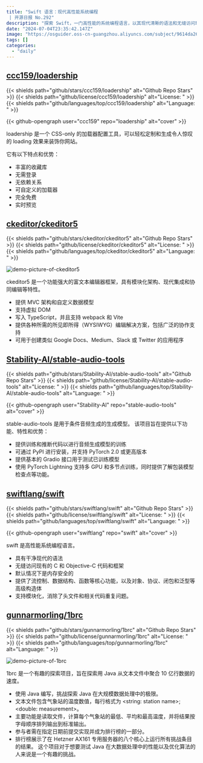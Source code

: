 ```yaml
---
title: "Swift 语言：现代高性能系统编程
 | 开源日报 No.292"
description: "探索 Swift，一门高性能的系统编程语言，以其现代清晰的语法和无缝访问现有代码的特性脱颖而出。默认内存安全，提供丰富的核心功能和高级构造体，如对象、闭包和泛型，助您轻松构建模块化应用，摆脱繁琐的代码重复。"
date: "2024-07-04T23:35:42.147Z"
image: "https://osguider.oss-cn-guangzhou.aliyuncs.com/subject/9614da2602f0ed3ac1e0507dd7bd0dcd.png"
tags: []
categories:
  - "daily"
---
```


## [ccc159/loadership](https://github.com/ccc159/loadership)

{{< shields path="github/stars/ccc159/loadership" alt="Github Repo Stars" >}} {{< shields path="github/license/ccc159/loadership" alt="License: " >}} {{< shields path="github/languages/top/ccc159/loadership" alt="Language: " >}}

{{< github-opengraph user="ccc159" repo="loadership" alt="cover" >}}

loadership 是一个 CSS-only 的加载器配置工具，可以轻松定制和生成令人惊叹的 loading 效果来装饰你网站。

它有以下特点和优势：

- 丰富的收藏库
- 无需登录
- 无依赖关系
- 可自定义的加载器
- 完全免费
- 实时预览
  
## [ckeditor/ckeditor5](https://github.com/ckeditor/ckeditor5)

{{< shields path="github/stars/ckeditor/ckeditor5" alt="Github Repo Stars" >}} {{< shields path="github/license/ckeditor/ckeditor5" alt="License: " >}} {{< shields path="github/languages/top/ckeditor/ckeditor5" alt="Language: " >}}

![demo-picture-of-ckeditor5](https://static.osguider.com/subject/github/ckeditor/ckeditor5/292f61b9695f52ffde3d633adf34ec2c.jpg)

ckeditor5 是一个功能强大的富文本编辑器框架，具有模块化架构、现代集成和协同编辑等特性。

- 提供 MVC 架构和自定义数据模型
- 支持虚拟 DOM
- 写入 TypeScript，并且支持 webpack 和 Vite
- 提供各种所需的所见即所得（WYSIWYG）编辑解决方案，包括广泛的协作支持
- 可用于创建类似 Google Docs、Medium、Slack 或 Twitter 的应用程序
  
## [Stability-AI/stable-audio-tools](https://github.com/Stability-AI/stable-audio-tools)

{{< shields path="github/stars/Stability-AI/stable-audio-tools" alt="Github Repo Stars" >}} {{< shields path="github/license/Stability-AI/stable-audio-tools" alt="License: " >}} {{< shields path="github/languages/top/Stability-AI/stable-audio-tools" alt="Language: " >}}

{{< github-opengraph user="Stability-AI" repo="stable-audio-tools" alt="cover" >}}

stable-audio-tools 是用于条件音频生成的生成模型。
该项目旨在提供以下功能、特性和优势：

- 提供训练和推断代码以进行音频生成模型的训练
- 可通过 PyPI 进行安装，并支持 PyTorch 2.0 或更高版本
- 提供基本的 Gradio 接口用于测试已训练模型
- 使用 PyTorch Lightning 支持多 GPU 和多节点训练，同时提供了解包装模型检查点等功能。
  
## [swiftlang/swift](https://github.com/swiftlang/swift)

{{< shields path="github/stars/swiftlang/swift" alt="Github Repo Stars" >}} {{< shields path="github/license/swiftlang/swift" alt="License: " >}} {{< shields path="github/languages/top/swiftlang/swift" alt="Language: " >}}

{{< github-opengraph user="swiftlang" repo="swift" alt="cover" >}}

swift 是高性能系统编程语言。

- 具有干净现代的语法
- 无缝访问现有的 C 和 Objective-C 代码和框架
- 默认情况下是内存安全的
- 提供了流控制、数据结构、函数等核心功能，以及对象、协议、闭包和泛型等高级构造体
- 支持模块化，消除了头文件和相关代码重复问题。
  
## [gunnarmorling/1brc](https://github.com/gunnarmorling/1brc)

{{< shields path="github/stars/gunnarmorling/1brc" alt="Github Repo Stars" >}} {{< shields path="github/license/gunnarmorling/1brc" alt="License: " >}} {{< shields path="github/languages/top/gunnarmorling/1brc" alt="Language: " >}}

![demo-picture-of-1brc](https://static.osguider.com/subject/github/gunnarmorling/1brc/9c57eb5faebfe05aeca4045703924ec7.png)

1brc 是一个有趣的探索项目，旨在探索用 Java 从文本文件中聚合 10 亿行数据的速度。

- 使用 Java 编写，挑战探索 Java 在大规模数据处理中的极限。
- 文本文件包含气象站的温度数值，每行格式为 <string: station name>;<double: measurement>。
- 主要功能是读取文件，计算每个气象站的最低、平均和最高温度，并将结果按字母顺序排列输出到标准输出。
- 参与者需在指定日期前提交实现并成为排行榜的一部分。
- 排行榜展示了在 Hetzner AX161 专用服务器的八个核心上运行所有挑战条目的结果。
这个项目对于想要测试 Java 在大数据处理中的性能以及优化算法的人来说是一个有趣的挑战。
  
